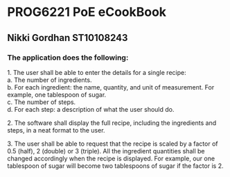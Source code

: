 <h1> <b> PROG6221 PoE eCookBook </b> </h1>
<h2> Nikki Gordhan ST10108243 </h2>
<h3> The application does the following: </h3>
<p> 1. The user shall be able to enter the details for a single recipe: </br>
	a. The number of ingredients.</br>
	b. For each ingredient: the name, quantity, and unit of measurement. For example, one tablespoon of sugar.</br>
	c. The number of steps.</br>
	d. For each step: a description of what the user should do. </p>
<p> 2.  The software shall display the full recipe, including the ingredients and steps, in a neat format to the user. </br> </p>
<p> 3. The user shall be able to request that the recipe is scaled by a factor of 0.5 (half), 2 (double) or 3 (triple). All the ingredient quantities shall be changed accordingly when the recipe is displayed. For example, our one tablespoon of sugar will become two tablespoons of sugar if the factor is 2. </br> </p>
	
